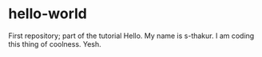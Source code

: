 # hello-world
First repository; part of the tutorial
Hello. My name is s-thakur. I am coding this thing of coolness. Yesh.
